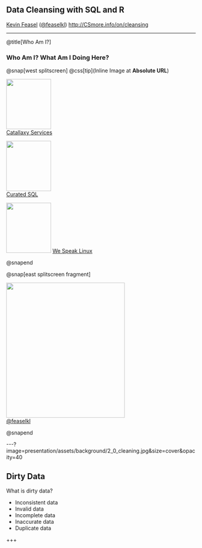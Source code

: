 ## Data Cleansing with SQL and R

<a href="http://www.catallaxyservices.com">Kevin Feasel</a> (<a href="https://twitter.com/feaselkl">@feaselkl</a>)
<a href="http://csmore.info/on/cleansing">http://CSmore.info/on/cleansing</a>

---

@title[Who Am I?]

### Who Am I?  What Am I Doing Here?

@snap[west splitscreen]
@css[tip](Inline Image at <b>Absolute URL</b>)
<p>
	<a href="https://csmore.info"><img src="https://www.catallaxyservices.com/media/Logo.png" height="133" width="119" /></a>
	<br>
	<a href="https://csmore.info">Catallaxy Services</a></td>
</p>
<p>
	<a href="https://curatedsql.com"><img src="https://www.catallaxyservices.com/media/CuratedSQLLogo.png" height="133" width="119" /></a>
	<br>
	<a href="https://curatedsql.com">Curated SQL</a>
</p>
<p>
	<a href="https://wespeaklinux.com"><img src="https://www.catallaxyservices.com/media/WeSpeakLinux.jpg" height="133" width="119" /></a>
	<a href="https://wespeaklinux.com">We Speak Linux</a>
</p>
@snapend

@snap[east splitscreen fragment]
<p>
	<a href="http://www.twitter.com/feaselkl"><img src="https://www.catallaxyservices.com/media/HeadShot.jpg" height="358" width="315" /></a>
	<br />
	<a href="http://www.twitter.com/feaselkl">@feaselkl</a>
</p>
@snapend

---?image=presentation/assets/background/2_0_cleaning.jpg&size=cover&opacity=40

## Dirty Data

What is dirty data?

* Inconsistent data
* Invalid data
* Incomplete data
* Inaccurate data
* Duplicate data

+++

